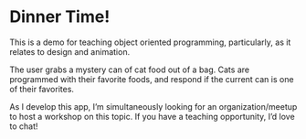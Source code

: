 # Dinner Time!
This is a demo for teaching object oriented programming, particularly, as it relates to design and animation. 

The user grabs a mystery can of cat food out of a bag. Cats are programmed with their favorite foods, and respond if the current can is one of their favorites. 

As I develop this app, I’m simultaneously looking for an organization/meetup to host a workshop on this topic. If you have a teaching opportunity, I’d love to chat!

